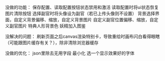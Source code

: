 没做的功能：
保存配置、读取配置按钮状态禁用和激活
读取配置时将ui状态恢复
图片清除按钮
选择副官时将头像设为副官（若已上传头像则不设置）
背景选择界面，自定义背景偏移、缩放，自定义背景图片
自定义副官位置偏移、缩放，自定义副官图片
特典人形背景色
妖精加入图鉴

没解决的问题：
刷新页面之后canvas渲染特别卡，导致重绘时画布闪白看得眼瞎（可能跟图片缓存有关？），除非清除浏览器缓存


没做的优化：
json里除去无用字段
最小化
选一个显示效果好的字体

